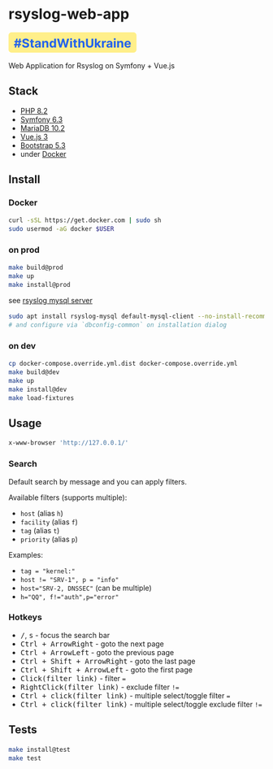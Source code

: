 # rsyslog-web-app

[![Stand With Ukraine](https://raw.githubusercontent.com/vshymanskyy/StandWithUkraine/main/badges/StandWithUkraine.svg)](https://github.com/vshymanskyy/StandWithUkraine/blob/main/docs/README.md)

Web Application for Rsyslog on Symfony + Vue.js

## Stack

 * [PHP 8.2](https://www.php.net/)
 * [Symfony 6.3](https://symfony.com/)
 * [MariaDB 10.2](https://mariadb.org/)
 * [Vue.js 3](https://vuejs.org/)
 * [Bootstrap 5.3](https://getbootstrap.com/)
 * under [Docker](https://www.docker.com/)

## Install

### Docker

```bash
curl -sSL https://get.docker.com | sudo sh
sudo usermod -aG docker $USER
```

### on prod

```bash
make build@prod
make up
make install@prod
```

see [rsyslog mysql server](https://qbbr.io/blog/2023/07/09/rsyslog-mysql-server.html)

```bash
sudo apt install rsyslog-mysql default-mysql-client --no-install-recommends
# and configure via `dbconfig-common` on installation dialog
```

### on dev

```bash
cp docker-compose.override.yml.dist docker-compose.override.yml
make build@dev
make up
make install@dev
make load-fixtures
```

## Usage

```bash
x-www-browser 'http://127.0.0.1/'
```

### Search

Default search by message and you can apply filters.

Available filters (supports multiple):

 * `host` (alias `h`)
 * `facility` (alias `f`)
 * `tag` (alias `t`)
 * `priority` (alias `p`)

Examples:

 * `tag = "kernel:"`
 * `host != "SRV-1", p = "info"`
 * `host="SRV-2, DNSSEC"` (can be multiple)
 * `h="QQ", f!="auth",p="error"`

### Hotkeys

 * <kbd>/</kbd>, <kbd>s</kbd> - focus the search bar
 * <kbd>Ctrl + ArrowRight</kbd> - goto the next page
 * <kbd>Ctrl + ArrowLeft</kbd> - goto the previous page
 * <kbd>Ctrl + Shift + ArrowRight</kbd> - goto the last page
 * <kbd>Ctrl + Shift + ArrowLeft</kbd> - goto the first page
 * <kbd>Click(filter link)</kbd> - filter `=`
 * <kbd>RightClick(filter link)</kbd> - exclude filter `!=`
 * <kbd>Ctrl + click(filter link)</kbd> - multiple select/toggle filter `=`
 * <kbd>Ctrl + click(filter link)</kbd> - multiple select/toggle exclude filter `!=`

## Tests

```bash
make install@test
make test
```
